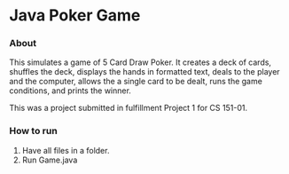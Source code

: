 # Java Poker Game

### About
This simulates a game of 5 Card Draw Poker. It creates a deck of cards, shuffles the deck, displays the hands in formatted text, deals to the player and the computer, allows the a single card to be dealt, runs the game conditions, and prints the winner. 

This was a project submitted in fulfillment Project 1 for CS 151-01.

### How to run
1. Have all files in a folder.
2. Run Game.java
